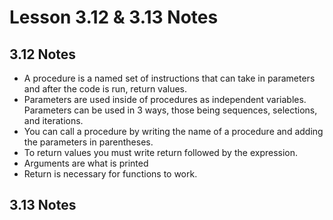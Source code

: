 # Lesson 3.12 & 3.13 Notes
## 3.12 Notes
* A procedure is a named set of instructions that can take in parameters and after the code is run, return values.
* Parameters are used inside of procedures as independent variables.
Parameters can be used in 3 ways, those being sequences, selections, and iterations.
* You can call a procedure by writing the name of a procedure and adding the parameters in parentheses.
* To return values you must write return followed by the expression.
* Arguments are what is printed
* Return is necessary for functions to work.
## 3.13 Notes